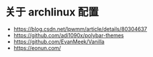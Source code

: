 # 关于 archlinux 配置

* https://blog.csdn.net/lpwmm/article/details/80304637
* https://github.com/adi1090x/polybar-themes
* https://github.com/EvanMeek/Vanilla
* https://eonun.com/

